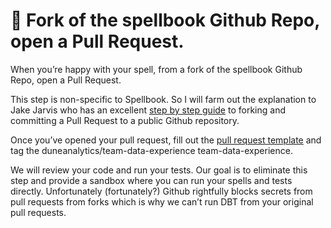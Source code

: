 # 🍴 Fork of the spellbook Github Repo, open a Pull Request.

When you’re happy with your spell, from a fork of the spellbook Github Repo, open a Pull Request.

This step is non-specific to Spellbook. So I will farm out the explanation to Jake Jarvis who has an excellent [step by step guide](https://jarv.is/notes/how-to-pull-request-fork-github/) to forking and committing a Pull Request to a public Github repository.

Once you’ve opened your pull request, fill out the [pull request template](https://github.com/duneanalytics/abstractions/blob/master/pull\_request\_template.md) and tag the duneanalytics/team-data-experience team-data-experience.

We will review your code and run your tests. Our goal is to eliminate this step and provide a sandbox where you can run your spells and tests directly. Unfortunately (fortunately?) Github rightfully blocks secrets from pull requests from forks which is why we can’t run DBT from your original pull requests.

